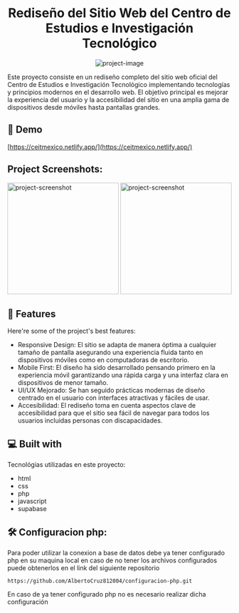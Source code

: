 <h1 align="center" id="title">Rediseño del Sitio Web del Centro de Estudios e Investigación Tecnológico</h1>

<p align="center"><img src="https://i.ibb.co/5Gjvm7F/Captura-de-pantalla-2024-08-25-151056.png" alt="project-image"></p>

<p id="description">Este proyecto consiste en un rediseño completo del sitio web oficial del Centro de Estudios e Investigación Tecnológico implementando tecnologías y principios modernos en el desarrollo web. El objetivo principal es mejorar la experiencia del usuario y la accesibilidad del sitio en una amplia gama de dispositivos desde móviles hasta pantallas grandes.</p>

<h2>🚀 Demo</h2>

[https://ceitmexico.netlify.app/](https://ceitmexico.netlify.app/)

<h2>Project Screenshots:</h2>

<img src="https://i.ibb.co/dtmgjhb/Captura-de-pantalla-2024-08-25-151142.png" alt="project-screenshot" width="250">

<img src="https://i.ibb.co/5Gjvm7F/Captura-de-pantalla-2024-08-25-151056.png" alt="project-screenshot" width="250">

  
  
<h2>🧐 Features</h2>

Here're some of the project's best features:

*   Responsive Design: El sitio se adapta de manera óptima a cualquier tamaño de pantalla asegurando una experiencia fluida tanto en dispositivos móviles como en computadoras de escritorio.
*   Mobile First: El diseño ha sido desarrollado pensando primero en la experiencia móvil garantizando una rápida carga y una interfaz clara en dispositivos de menor tamaño.
*   UI/UX Mejorado: Se han seguido prácticas modernas de diseño centrado en el usuario con interfaces atractivas y fáciles de usar.
*   Accesibilidad: El rediseño toma en cuenta aspectos clave de accesibilidad para que el sitio sea fácil de navegar para todos los usuarios incluidas personas con discapacidades.

  
  
<h2>💻 Built with</h2>

Tecnológias utilizadas en este proyecto:

*   html
*   css
*   php
*   javascript
*   supabase

<h2>🛠️ Configuracion php:</h2>

<p>Para poder utilizar la conexion a base de datos debe ya tener configurado php en su maquina local en caso de no tener los archivos configurados puede obtenerlos en el link del siguiente repositorio</p>

```
https://github.com/AlbertoCruz812004/configuracion-php.git
```

<p>
En caso de ya tener configurado php no es necesario realizar dicha configuración
</p>